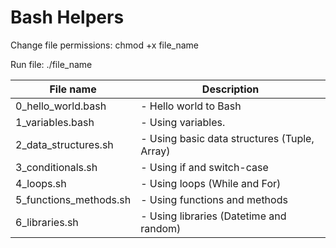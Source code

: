 # Bash Helpers

Change file permissions:
chmod +x file_name

Run file:
./file_name

| File name        		| Description 												   |
| --------------------- |------------------------------------------------------------- |
| 0_hello_world.bash	| - Hello world to Bash |
| 1_variables.bash 		| - Using variables. |
| 2_data_structures.sh	| - Using basic data structures (Tuple, Array) |
| 3_conditionals.sh		| - Using if and switch-case |
| 4_loops.sh			| - Using loops (While and For) |
| 5_functions_methods.sh| - Using functions and methods |
| 6_libraries.sh		| - Using libraries (Datetime and random) |